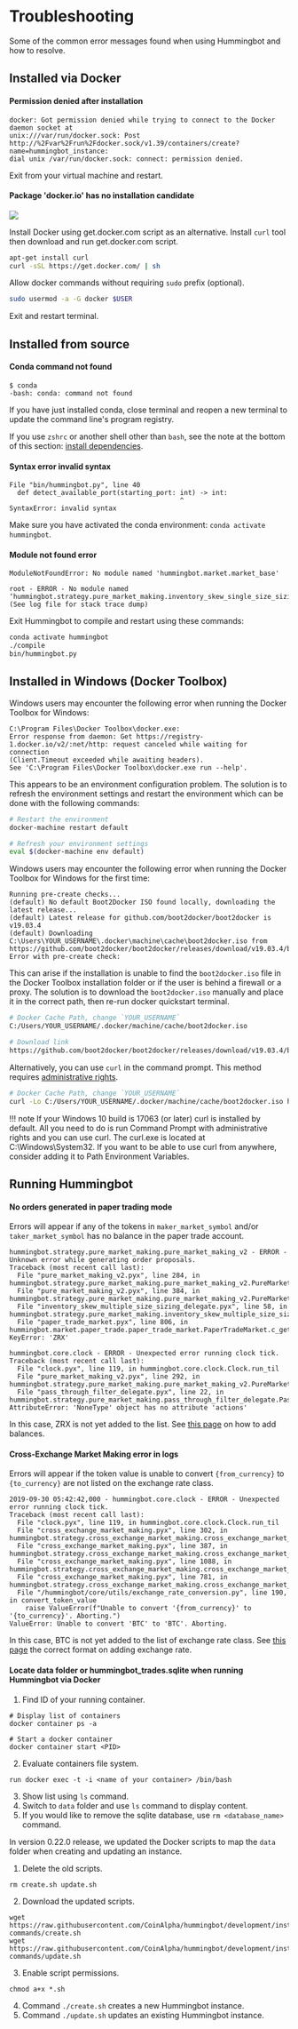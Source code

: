 # Troubleshooting

Some of the common error messages found when using Hummingbot and how to resolve.

## Installed via Docker

#### Permission denied after installation

```
docker: Got permission denied while trying to connect to the Docker daemon socket at
unix:///var/run/docker.sock: Post
http://%2Fvar%2Frun%2Fdocker.sock/v1.39/containers/create?name=hummingbot_instance:
dial unix /var/run/docker.sock: connect: permission denied.
```

Exit from your virtual machine and restart.

#### Package 'docker.io' has no installation candidate

![](/assets/img/package-docker-io.png)

Install Docker using get.docker.com script as an alternative. Install `curl` tool then download and run get.docker.com script.

```bash
apt-get install curl
curl -sSL https://get.docker.com/ | sh
```

Allow docker commands without requiring `sudo` prefix (optional).

```bash
sudo usermod -a -G docker $USER
```

Exit and restart terminal.

## Installed from source

#### Conda command not found

```
$ conda
-bash: conda: command not found
```

If you have just installed conda, close terminal and reopen a new terminal to update the command line's program registry.

If you use `zshrc` or another shell other than `bash`, see the note at the bottom of this section: [install dependencies](/installation/from-source/macos/#part-1-install-dependencies).

#### Syntax error invalid syntax

```
File "bin/hummingbot.py", line 40
  def detect_available_port(starting_port: int) -> int:
                                           ^
SyntaxError: invalid syntax
```

Make sure you have activated the conda environment: `conda activate hummingbot`.

#### Module not found error

```
ModuleNotFoundError: No module named 'hummingbot.market.market_base'

root - ERROR - No module named
‘hummingbot.strategy.pure_market_making.inventory_skew_single_size_sizing_delegate’
(See log file for stack trace dump)
```

Exit Hummingbot to compile and restart using these commands:

```bash
conda activate hummingbot
./compile
bin/hummingbot.py
```

## Installed in Windows (Docker Toolbox)

Windows users may encounter the following error when running the Docker Toolbox for Windows:

```
C:\Program Files\Docker Toolbox\docker.exe:
Error response from daemon: Get https://registry-1.docker.io/v2/:net/http: request canceled while waiting for connection
(Client.Timeout exceeded while awaiting headers).
See 'C:\Program Files\Docker Toolbox\docker.exe run --help'.
```

This appears to be an environment configuration problem. The solution is to refresh the environment settings and restart the environment which can be done with the following commands:

```bash
# Restart the environment
docker-machine restart default

# Refresh your environment settings
eval $(docker-machine env default)
```

Windows users may encounter the following error when running the Docker Toolbox for Windows for the first time:

```
Running pre-create checks...
(default) No default Boot2Docker ISO found locally, downloading the latest release...
(default) Latest release for github.com/boot2docker/boot2docker is v19.03.4
(default) Downloading C:\Users\YOUR_USERNAME\.docker\machine\cache\boot2docker.iso from https://github.com/boot2docker/boot2docker/releases/download/v19.03.4/boot2docker.iso...
Error with pre-create check: 
```

This can arise if the installation is unable to find the `boot2docker.iso` file in the Docker Toolbox installation folder or if the user is behind a firewall or a proxy. The solution is to download the `boot2docker.iso` manually and place it in the correct path, then re-run docker quickstart terminal. 

```bash
# Docker Cache Path, change `YOUR_USERNAME` 
C:/Users/YOUR_USERNAME/.docker/machine/cache/boot2docker.iso

# Download link
https://github.com/boot2docker/boot2docker/releases/download/v19.03.4/boot2docker.iso
```
Alternatively, you can use `curl` in the command prompt. This method requires [administrative rights](https://windows101tricks.com/open-command-prompt-as-administrator-windows-10/).

```bash
# Docker Cache Path, change `YOUR_USERNAME` 
curl -Lo C:/Users/YOUR_USERNAME/.docker/machine/cache/boot2docker.iso https://github.com/boot2docker/boot2docker/releases/download/v19.03.4/boot2docker.iso
```

!!! note
    If your Windows 10 build is 17063 (or later) curl is installed by default. All you need to do is run Command Prompt with administrative rights and you can use curl. The curl.exe is located at C:\Windows\System32. If you want to be able to use curl from anywhere, consider adding it to Path Environment Variables.

## Running Hummingbot

#### No orders generated in paper trading mode

Errors will appear if any of the tokens in `maker_market_symbol` and/or `taker_market_symbol` has no balance in the paper trade account.

```
hummingbot.strategy.pure_market_making.pure_market_making_v2 - ERROR - Unknown error while generating order proposals.
Traceback (most recent call last):
  File "pure_market_making_v2.pyx", line 284, in hummingbot.strategy.pure_market_making.pure_market_making_v2.PureMarketMakingStrategyV2.c_tick
  File "pure_market_making_v2.pyx", line 384, in hummingbot.strategy.pure_market_making.pure_market_making_v2.PureMarketMakingStrategyV2.c_get_orders_proposal_for_market_info
  File "inventory_skew_multiple_size_sizing_delegate.pyx", line 58, in hummingbot.strategy.pure_market_making.inventory_skew_multiple_size_sizing_delegate.InventorySkewMultipleSizeSizingDelegate.c_get_order_size_proposal
  File "paper_trade_market.pyx", line 806, in hummingbot.market.paper_trade.paper_trade_market.PaperTradeMarket.c_get_available_balance
KeyError: 'ZRX'

hummingbot.core.clock - ERROR - Unexpected error running clock tick.
Traceback (most recent call last):
  File "clock.pyx", line 119, in hummingbot.core.clock.Clock.run_til
  File "pure_market_making_v2.pyx", line 292, in hummingbot.strategy.pure_market_making.pure_market_making_v2.PureMarketMakingStrategyV2.c_tick
  File "pass_through_filter_delegate.pyx", line 22, in hummingbot.strategy.pure_market_making.pass_through_filter_delegate.PassThroughFilterDelegate.c_filter_orders_proposal
AttributeError: 'NoneType' object has no attribute 'actions'
```

In this case, ZRX is not yet added to the list. See [this page](/utilities/paper-trade/#account-balance) on how to add balances.

#### Cross-Exchange Market Making error in logs

Errors will appear if the token value is unable to convert `{from_currency}` to `{to_currency}` are not listed on the exchange rate class.

```
2019-09-30 05:42:42,000 - hummingbot.core.clock - ERROR - Unexpected error running clock tick.
Traceback (most recent call last):
  File "clock.pyx", line 119, in hummingbot.core.clock.Clock.run_til
  File "cross_exchange_market_making.pyx", line 302, in hummingbot.strategy.cross_exchange_market_making.cross_exchange_market_making.CrossExchangeMarketMakingStrategy.c_tick
  File "cross_exchange_market_making.pyx", line 387, in hummingbot.strategy.cross_exchange_market_making.cross_exchange_market_making.CrossExchangeMarketMakingStrategy.c_process_market_pair
  File "cross_exchange_market_making.pyx", line 1088, in hummingbot.strategy.cross_exchange_market_making.cross_exchange_market_making.CrossExchangeMarketMakingStrategy.c_check_and_create_new_orders
  File "cross_exchange_market_making.pyx", line 781, in hummingbot.strategy.cross_exchange_market_making.cross_exchange_market_making.CrossExchangeMarketMakingStrategy.c_get_market_making_price
  File "/hummingbot/core/utils/exchange_rate_conversion.py", line 190, in convert_token_value
    raise ValueError(f"Unable to convert '{from_currency}' to '{to_currency}'. Aborting.")
ValueError: Unable to convert 'BTC' to 'BTC'. Aborting.
```

In this case, BTC is not yet added to the list of exchange rate class. See [this page](/utilities/exchange-rates/#exchange-rate-class) the correct format on adding exchange rate.

#### Locate data folder or hummingbot_trades.sqlite when running Hummingbot via Docker

1. Find ID of your running container.
```
# Display list of containers
docker container ps -a

# Start a docker container
docker container start <PID>
```
2. Evaluate containers file system.
```
run docker exec -t -i <name of your container> /bin/bash
```
3. Show list using `ls` command.
4. Switch to `data` folder and use `ls` command to display content.
5. If you would like to remove the sqlite database, use `rm <database_name>` command.

In version 0.22.0 release, we updated the Docker scripts to map the `data` folder when creating and updating an instance.

1. Delete the old scripts.
```
rm create.sh update.sh
```
2. Download the updated scripts.
```
wget https://raw.githubusercontent.com/CoinAlpha/hummingbot/development/installation/docker-commands/create.sh
wget https://raw.githubusercontent.com/CoinAlpha/hummingbot/development/installation/docker-commands/update.sh
```
3. Enable script permissions.
```
chmod a+x *.sh
```
4. Command `./create.sh` creates a new Hummingbot instance.
5. Command `./update.sh` updates an existing Hummingbot instance.